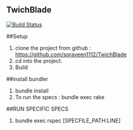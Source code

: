 ## TwichBlade

[![Build Status](https://travis-ci.org/spraveen1112/TwichBlade.svg?branch=master)](https://travis-ci.org/spraveen1112/TwichBlade)

##Setup

1. clone the project from github : https://github.com/spraveen1112/TwichBlade
2. cd into the project.
3. Build

##install bundler

1. bundle install
2. To run the specs : bundle exec rake

##RUN SPECIFIC SPECS

1. bundle exec rspec [SPECFILE_PATH:LINE]
